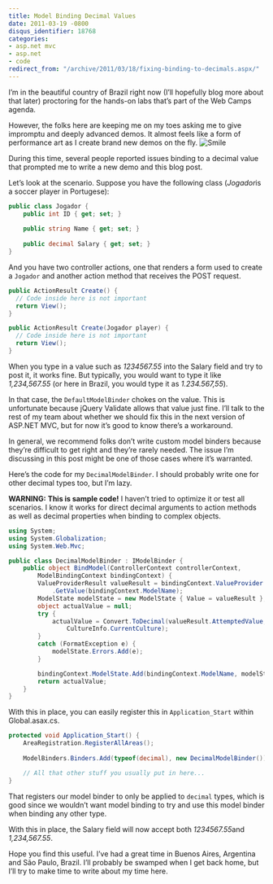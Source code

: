 ```yaml
---
title: Model Binding Decimal Values
date: 2011-03-19 -0800
disqus_identifier: 18768
categories:
- asp.net mvc
- asp.net
- code
redirect_from: "/archive/2011/03/18/fixing-binding-to-decimals.aspx/"
---
```


I’m in the beautiful country of Brazil right now (I’ll hopefully blog
more about that later) proctoring for the hands-on labs that’s part of
the Web Camps agenda.

However, the folks here are keeping me on my toes asking me to give
impromptu and deeply advanced demos. It almost feels like a form of
performance art as I create brand new demos on the fly.
![Smile](https://haacked.com/images/haacked_com/WindowsLiveWriter/Fixing-Binding-To-Decimals_9491/wlEmoticon-smile_2.png)

During this time, several people reported issues binding to a decimal
value that prompted me to write a new demo and this blog post.

Let’s look at the scenario. Suppose you have the following class
(*Jogador*is a soccer player in Portugese):

```csharp
public class Jogador {
    public int ID { get; set; }
        
    public string Name { get; set; }
        
    public decimal Salary { get; set; }
}
```

And you have two controller actions, one that renders a form used to
create a `Jogador` and another action method that receives the POST
request.

```csharp
public ActionResult Create() {
  // Code inside here is not important
  return View();
}

public ActionResult Create(Jogador player) {
  // Code inside here is not important
  return View();  
}
```

When you type in a value such as *1234567.55* into the Salary field and
try to post it, it works fine. But typically, you would want to type it
like *1,234,567.55* (or here in Brazil, you would type it as
*1.234.567,55*).

In that case, the `DefaultModelBinder` chokes on the value. This is
unfortunate because jQuery Validate allows that value just fine. I’ll
talk to the rest of my team about whether we should fix this in the next
version of ASP.NET MVC, but for now it’s good to know there’s a
workaround.

In general, we recommend folks don’t write custom model binders because
they’re difficult to get right and they’re rarely needed. The issue I’m
discussing in this post might be one of those cases where it’s
warranted.

Here’s the code for my `DecimalModelBinder`. I should probably write one
for other decimal types too, but I’m lazy.

**WARNING:** **This is sample code!** I haven’t tried to optimize it or
test all scenarios. I know it works for direct decimal arguments to
action methods as well as decimal properties when binding to complex
objects.

```csharp
using System;
using System.Globalization;
using System.Web.Mvc;

public class DecimalModelBinder : IModelBinder {
    public object BindModel(ControllerContext controllerContext, 
        ModelBindingContext bindingContext) {
        ValueProviderResult valueResult = bindingContext.ValueProvider
            .GetValue(bindingContext.ModelName);
        ModelState modelState = new ModelState { Value = valueResult };
        object actualValue = null;
        try {
            actualValue = Convert.ToDecimal(valueResult.AttemptedValue, 
                CultureInfo.CurrentCulture);
        }
        catch (FormatException e) {
            modelState.Errors.Add(e);
        }

        bindingContext.ModelState.Add(bindingContext.ModelName, modelState);
        return actualValue;
    }
}
```

With this in place, you can easily register this in `Application_Start`
within Global.asax.cs.

```csharp
protected void Application_Start() {
    AreaRegistration.RegisterAllAreas();
    
    ModelBinders.Binders.Add(typeof(decimal), new DecimalModelBinder());

    // All that other stuff you usually put in here...
}
```

That registers our model binder to only be applied to `decimal` types,
which is good since we wouldn’t want model binding to try and use this
model binder when binding any other type.

With this in place, the Salary field will now accept both
*1234567.55*and *1,234,567.55*.

Hope you find this useful. I’ve had a great time in Buenos Aires,
Argentina and São Paulo, Brazil. I’ll probably be swamped when I get
back home, but I’ll try to make time to write about my time here.

